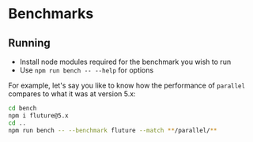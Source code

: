 # Benchmarks

## Running

* Install node modules required for the benchmark you wish to run
* Use `npm run bench -- --help` for options

For example, let's say you like to know how the performance of `parallel`
compares to what it was at version 5.x:

```sh
cd bench
npm i fluture@5.x
cd ..
npm run bench -- --benchmark fluture --match **/parallel/**
```
